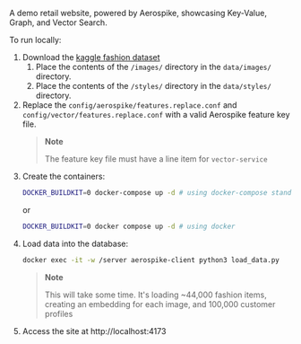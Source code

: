 A demo retail website, powered by Aerospike, showcasing Key-Value, Graph, and Vector Search.

To run locally:

1. Download the [kaggle fashion dataset](https://www.kaggle.com/datasets/paramaggarwal/fashion-product-images-dataset)
    1. Place the contents of the `/images/` directory in the `data/images/` directory.
    2. Place the contents of the `/styles/` directory in the `data/styles/` directory.
2. Replace the `config/aerospike/features.replace.conf` and `config/vector/features.replace.conf` with a valid Aerospike feature key file.
    >**Note**
    >
    >The feature key file must have a line item for `vector-service`
3. Create the containers:
    ```bash
    DOCKER_BUILDKIT=0 docker-compose up -d # using docker-compose standalone
    ```
    or
    ```bash
    DOCKER_BUILDKIT=0 docker compose up -d # using docker 
    ```
4. Load data into the database:
    ```bash
    docker exec -it -w /server aerospike-client python3 load_data.py
    ```
    >**Note**
    >
    >This will take some time. It's loading ~44,000 fashion items, creating an embedding for each image, and 100,000 customer profiles 
5. Access the site at http://localhost:4173
